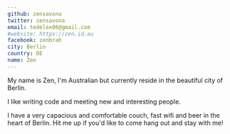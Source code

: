 ```yaml
---
github: zensavona
twitter: zensavona
email: tedelex06@gmail.com
#website: https://zen.id.au
facebook: zenbrah
city: Berlin
country: DE
name: Zen
---
```


My name is Zen, I'm Australian but currently reside in the beautiful city of Berlin.

I like writing code and meeting new and interesting people.

I have a very capacious and comfortable couch, fast wifi and beer in the heart of Berlin. Hit me up if you'd like to come hang out and stay with me!
